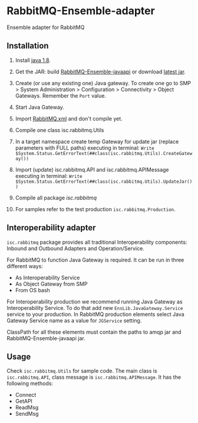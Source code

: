 # RabbitMQ-Ensemble-adapter
Ensemble adapter for RabbitMQ

## Installation

1. Install [java 1.8](http://www.oracle.com/technetwork/java/javase/downloads/jre8-downloads-2133155.html).

2. Get the JAR: build [RabbitMQ-Ensemble-javaapi](https://github.com/mberezkin/RabbitMQ-Ensemble-javaapi) or download [latest jar](https://github.com/mberezkin/RabbitMQ-Ensemble-javaapi/releases).

3. Create (or use any existing one) Java gateway. To create one go to SMP > System Administration > Configuration > Connectivity > Object Gateways. Remember the `Port` value.

4. Start Java Gateway. 

5. Import [RabbitMQ.xml](https://github.com/mberezkin/RabbitMQ-Ensemble-adapter/releases) and don't compile yet.

6. Compile one class isc.rabbitmq.Utils 

7. In a target namespace create temp Gateway for update jar (replace parameters with FULL paths) executing in terminal:
  `Write $System.Status.GetErrorText(##class(isc.rabbitmq.Utils).CreateGateway())`

7. Import (update) isc.rabbitmq.API and isc.rabbitmq.APIMessage executing in terminal:
  `Write $System.Status.GetErrorText(##class(isc.rabbitmq.Utils).UpdateJar())`

8. Compile all package *isc.rabbitmq*
   
9. For samples refer to the test production `isc.rabbitmq.Production`.

## Interoperability adapter

`isc.rabbitmq` package provides all traditional Interoperability components: Inbound and Outbound Adapters and Operation/Service.

For RabbitMQ to function Java Gateway is required. It can be run in three different ways:
- As Interoperability Service
- As Object Gateway from SMP
- From OS bash

For Interoperability production we recommend running Java Gateway as Interoperability Service. To do that add new `EnsLib.JavaGateway.Service` service to your production. In RabbitMQ production elements select Java Gateway Service name as a value for `JGService` setting.

ClassPath for all these elements must contain the paths to amqp jar and RabbitMQ-Ensemble-javaapi jar.

## Usage

Check `isc.rabbitmq.Utils` for sample code. The main class is `isc.rabbitmq.API`, class message is `isc.rabbitmq.APIMessage`.
It has the following methods:
* Connect
* GetAPI
* ReadMsg
* SendMsg
